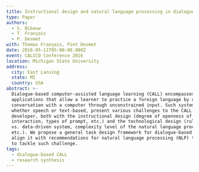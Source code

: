 ```yaml
---
title: Instructional design and natural language processing in dialogue-based CALL
type: Paper
authors:
  - S. Bibauw
  - T. François
  - P. Desmet
with: Thomas François, Piet Desmet
date: 2016-05-11T05:00:00.000Z
event: CALICO Conference 2016
location: Michigan State University
address:
  city: East Lansing
  state: MI
  country: USA
abstract: >-
  Dialogue-based computer-assisted language learning (CALL) encompasses
  applications that allow a learner to practice a foreign language by carrying a
  conversation with a computer through unconstrained input. Such systems,
  whether speech or text-based, present various challenges to the CALL
  developer, both with the instructional design (degree of openness of the
  interaction, types of prompt, etc.) and the technological design (rules-driven
  vs. data-driven system, complexity level of the natural language processing,
  etc.). We propose a general task design framework for dialogue-based CALL, and
  align it with recommendations for natural language processing (NLP) techniques
  to tackle such challenge.
tags:
  - dialogue-based CALL
  - research synthesis
---
```

